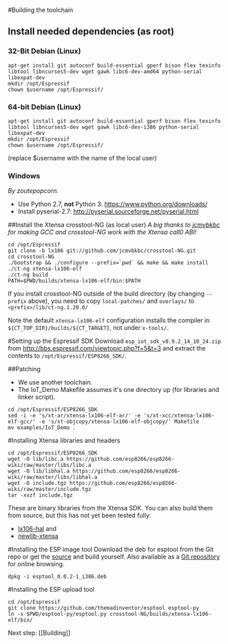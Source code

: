 #Building the toolchain
## Install needed dependencies (as root)
### 32-Bit Debian (Linux)
```
apt-get install git autoconf build-essential gperf bison flex texinfo libtool libncurses5-dev wget gawk libc6-dev-amd64 python-serial libexpat-dev
mkdir /opt/Espressif
chown $username /opt/Espressif/
```

### 64-bit Debian (Linux)
```
apt-get install git autoconf build-essential gperf bison flex texinfo libtool libncurses5-dev wget gawk libc6-dev-i386 python-serial libexpat-dev
mkdir /opt/Espressif
chown $username /opt/Espressif/
```
(replace $username with the name of the local user)

### Windows
*By zoutepopcorn.*

- Use Python 2.7, **not** Python 3: https://www.python.org/downloads/
- Install pyserial-2.7: http://pyserial.sourceforge.net/pyserial.html

##Install the Xtensa crosstool-NG (as local user)
*A big thanks to [jcmvbkbc](https://github.com/jcmvbkbc) for making GCC and crosstool-NG work with the Xtensa call0 ABI!*

```
cd /opt/Espressif
git clone -b lx106 git://github.com/jcmvbkbc/crosstool-NG.git 
cd crosstool-NG
./bootstrap && ./configure --prefix=`pwd` && make && make install
./ct-ng xtensa-lx106-elf
./ct-ng build
PATH=$PWD/builds/xtensa-lx106-elf/bin:$PATH
```

If you install crosstool-NG outside of the build directory (by changing `--prefix` above), you need to copy `local-patches/` and `overlays/` to `<prefix>/lib/ct-ng.1.20.0/`

Note the default `xtensa-lx106-elf` configuration installs the compiler in `${CT_TOP_DIR}/builds/${CT_TARGET}`, not under `x-tools/`.

#Setting up the Espressif SDK
Download `esp_iot_sdk_v0.9.2_14_10_24.zip` from http://bbs.espressif.com/viewtopic.php?f=5&t=3 and extract the contents to `/opt/Espressif/ESP8266_SDK/`.

##Patching
- We use another toolchain.
- The IoT_Demo Makefile assumes it's one directory up (for libraries and linker script).

```
cd /opt/Espressif/ESP8266_SDK
sed -i -e 's/xt-ar/xtensa-lx106-elf-ar/' -e 's/xt-xcc/xtensa-lx106-elf-gcc/' -e 's/xt-objcopy/xtensa-lx106-elf-objcopy/' Makefile
mv examples/IoT_Demo .
```

#Installing Xtensa libraries and headers
```
cd /opt/Espressif/ESP8266_SDK
wget -O lib/libc.a https://github.com/esp8266/esp8266-wiki/raw/master/libs/libc.a
wget -O lib/libhal.a https://github.com/esp8266/esp8266-wiki/raw/master/libs/libhal.a
wget -O include.tgz https://github.com/esp8266/esp8266-wiki/raw/master/include.tgz
tar -xvzf include.tgz
```
These are binary libraries from the Xtensa SDK. You can also build them from source, but this has not yet been tested fully:
- [lx106-hal](https://github.com/tommie/lx106-hal) and
- [newlib-xtensa](https://github.com/jcmvbkbc/newlib-xtensa)

#Installing the ESP image tool
Download the deb for esptool from the Git repo or get the [source](https://github.com/esp8266/esp8266-wiki/raw/master/deb/src/esptool_0.0.2.orig.tar.gz) and build yourself. Also available as a [Git repository](https://github.com/tommie/esptool-ck) for online browsing.
```
dpkg -i esptool_0.0.2-1_i386.deb
```

#Installing the ESP upload tool
```
cd /opt/Espressif
git clone https://github.com/themadinventor/esptool esptool-py
ln -s $PWD/esptool-py/esptool.py crosstool-NG/builds/xtensa-lx106-elf/bin/
```

Next step: [[Building]]